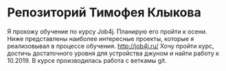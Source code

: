 # Репозиторий Тимофея Клыкова
Я прохожу обучение по курсу Job4j. Планирую его пройти к осени.
Ниже представлены наиболее интересные проекты, которые я реализовывал в процессе обучения. 
http://job4j.ru/ 
Хочу пройти курс, достичь достаточного уровня для устройства джуном и найти работу к 10.2019.
В курсе производилась работа с веткамы git.
